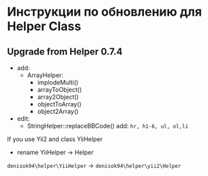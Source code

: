 Инструкции по обновлению для Helper Class
=========================================


Upgrade from Helper 0.7.4
-----------------------
- add:
    - ArrayHelper: 
        - implodeMulti()
        - arrayToObject()
        - array2Object()
        - objectToArray()
        - object2Array()
- edit:
    - StringHelper::replaceBBCode() add: `hr, h1-6, ul, ol,li`

If you use Yii2 and class YiiHelper 

- rename YiiHelper → Helper

`denisok94\helper\YiiHelper` → `denisok94\helper\yii2\Helper`
